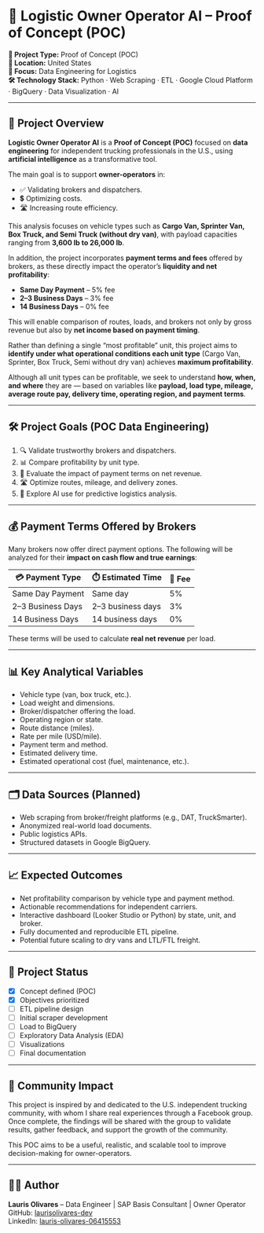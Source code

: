 # 🚛 Logistic Owner Operator AI – Proof of Concept (POC)

**📌 Project Type:** Proof of Concept (POC)  
**📍 Location:** United States  
**🧠 Focus:** Data Engineering for Logistics  
**🛠️ Technology Stack:** Python · Web Scraping · ETL · Google Cloud Platform · BigQuery · Data Visualization · AI  

---

## 📘 Project Overview

**Logistic Owner Operator AI** is a **Proof of Concept (POC)** focused on **data engineering** for independent trucking professionals in the U.S., using **artificial intelligence** as a transformative tool.

The main goal is to support **owner-operators** in:

- ✅ Validating brokers and dispatchers.  
- 💲 Optimizing costs.  
- 🛣️ Increasing route efficiency.

This analysis focuses on vehicle types such as **Cargo Van, Sprinter Van, Box Truck, and Semi Truck (without dry van)**, with payload capacities ranging from **3,600 lb to 26,000 lb**.

In addition, the project incorporates **payment terms and fees** offered by brokers, as these directly impact the operator’s **liquidity and net profitability**:

- **Same Day Payment** – 5% fee  
- **2–3 Business Days** – 3% fee  
- **14 Business Days** – 0% fee  

This will enable comparison of routes, loads, and brokers not only by gross revenue but also by **net income based on payment timing**.

Rather than defining a single “most profitable” unit, this project aims to **identify under what operational conditions each unit type** (Cargo Van, Sprinter, Box Truck, Semi without dry van) achieves **maximum profitability**.

Although all unit types can be profitable, we seek to understand **how, when, and where** they are — based on variables like **payload, load type, mileage, average route pay, delivery time, operating region, and payment terms**.

---

## 🛠️ Project Goals (POC Data Engineering)

1. 🔍 Validate trustworthy brokers and dispatchers.  
2. 📊 Compare profitability by unit type.  
3. 💸 Evaluate the impact of payment terms on net revenue.  
4. 🛣️ Optimize routes, mileage, and delivery zones.  
5. 🤖 Explore AI use for predictive logistics analysis.

---

## 💰 Payment Terms Offered by Brokers

Many brokers now offer direct payment options. The following will be analyzed for their **impact on cash flow and true earnings**:

| 💳 Payment Type         | ⏱️ Estimated Time     | 💸 Fee         |
|------------------------|-----------------------|----------------|
| Same Day Payment       | Same day              | 5%             |
| 2–3 Business Days      | 2–3 business days     | 3%             |
| 14 Business Days       | 14 business days      | 0%             |

These terms will be used to calculate **real net revenue** per load.

---

## 📊 Key Analytical Variables

- Vehicle type (van, box truck, etc.).  
- Load weight and dimensions.  
- Broker/dispatcher offering the load.  
- Operating region or state.  
- Route distance (miles).  
- Rate per mile (USD/mile).  
- Payment term and method.  
- Estimated delivery time.  
- Estimated operational cost (fuel, maintenance, etc.).

---

## 🗂️ Data Sources (Planned)

- Web scraping from broker/freight platforms (e.g., DAT, TruckSmarter).  
- Anonymized real-world load documents.  
- Public logistics APIs.  
- Structured datasets in Google BigQuery.

---

## 📈 Expected Outcomes

- Net profitability comparison by vehicle type and payment method.  
- Actionable recommendations for independent carriers.  
- Interactive dashboard (Looker Studio or Python) by state, unit, and broker.  
- Fully documented and reproducible ETL pipeline.  
- Potential future scaling to dry vans and LTL/FTL freight.

---

## 🚧 Project Status

- [x] Concept defined (POC)  
- [x] Objectives prioritized  
- [ ] ETL pipeline design  
- [ ] Initial scraper development  
- [ ] Load to BigQuery  
- [ ] Exploratory Data Analysis (EDA)  
- [ ] Visualizations  
- [ ] Final documentation

---

## 🤝 Community Impact

This project is inspired by and dedicated to the U.S. independent trucking community, with whom I share real experiences through a Facebook group. Once complete, the findings will be shared with the group to validate results, gather feedback, and support the growth of the community.

This POC aims to be a useful, realistic, and scalable tool to improve decision-making for owner-operators.

---

## 👩‍💻 Author

**Lauris Olivares** – Data Engineer | SAP Basis Consultant | Owner Operator  
GitHub: [laurisolivares-dev](https://github.com/laurisolivares-dev)  
LinkedIn: [lauris-olivares-06415553](https://linkedin.com/in/lauris-olivares-06415553)
